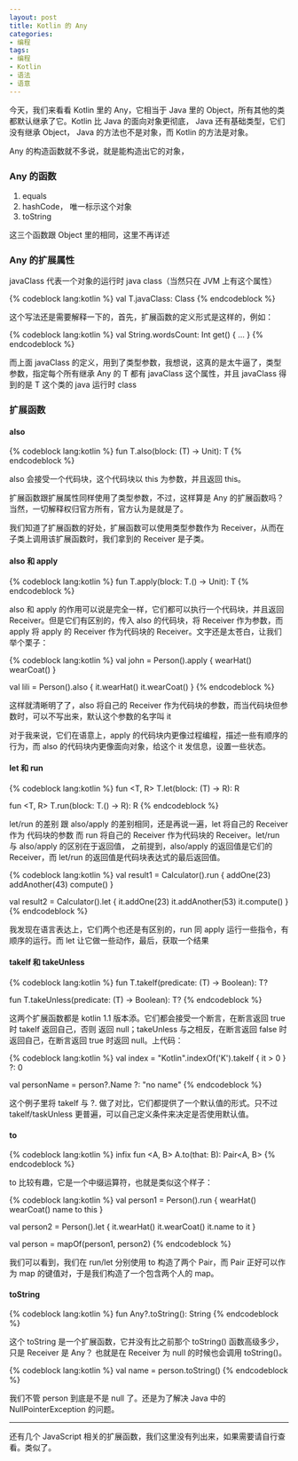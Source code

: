 ```yaml
---
layout: post
title: Kotlin 的 Any
categories:
- 编程
tags:
- 编程
- Kotlin
- 语法
- 语意
---
```


今天，我们来看看 Kotlin 里的 Any，它相当于 Java 里的 Object，所有其他的类都默认继承了它。Kotlin 比 Java 的面向对象更彻底， Java 还有基础类型，它们没有继承 Object， Java 的方法也不是对象，而 Kotlin 的方法是对象。

Any 的构造函数就不多说，就是能构造出它的对象，

### Any 的函数

1. equals
2. hashCode， 唯一标示这个对象
3. toString

这三个函数跟 Object 里的相同，这里不再详述

### Any 的扩展属性

javaClass 代表一个对象的运行时 java class（当然只在 JVM 上有这个属性）

{% codeblock lang:kotlin %}
val <T : Any> T.javaClass: Class<T>
{% endcodeblock %}

这个写法还是需要解释一下的，首先，扩展函数的定义形式是这样的，例如：

{% codeblock lang:kotlin %}
val String.wordsCount: Int
  get() {
    ...
  }
{% endcodeblock %}

而上面 javaClass 的定义，用到了类型参数，我想说，这真的是太牛逼了，类型参数，指定每个所有继承 Any 的 T 都有 javaClass 这个属性，并且 javaClass 得到的是 T 这个类的 java 运行时 class

### 扩展函数

#### also

{% codeblock lang:kotlin %}
fun <T> T.also(block: (T) -> Unit): T
{% endcodeblock %}

also 会接受一个代码块，这个代码块以 this 为参数，并且返回 this。

扩展函数跟扩展属性同样使用了类型参数，不过，这样算是 Any 的扩展函数吗？ 当然，一切解释权归官方所有，官方认为是就是了。

我们知道了扩展函数的好处，扩展函数可以使用类型参数作为 Receiver，从而在子类上调用该扩展函数时，我们拿到的 Receiver 是子类。

#### also 和 apply

{% codeblock lang:kotlin %}
fun <T> T.apply(block: T.() -> Unit): T
{% endcodeblock %}

also 和 apply 的作用可以说是完全一样，它们都可以执行一个代码块，并且返回 Receiver。但是它们有区别的，传入 also 的代码块，将 Receiver 作为参数，而 apply 将 apply 的 Receiver 作为代码块的 Receiver。文字还是太苍白，让我们举个栗子：

{% codeblock lang:kotlin %}
val john = Person().apply {
    wearHat()
    wearCoat()
}

val lili = Person().also {
    it.wearHat()
    it.wearCoat()
}
{% endcodeblock %}

这样就清晰明了了，also 将自己的 Receiver 作为代码块的参数，而当代码块但参数时，可以不写出来，默认这个参数的名字叫 it

对于我来说，它们在语意上，apply 的代码块内更像过程编程，描述一些有顺序的行为，而 also 的代码块内更像面向对象，给这个 it 发信息，设置一些状态。

#### let 和 run

{% codeblock lang:kotlin %}
fun <T, R> T.let(block: (T) -> R): R

fun <T, R> T.run(block: T.() -> R): R
{% endcodeblock %}

let/run 的差别 跟 also/apply 的差别相同，还是再说一遍，let 将自己的 Receiver 作为 代码块的参数 而 run 将自己的 Receiver 作为代码块的 Receiver。let/run 与 also/apply 的区别在于返回值， 之前提到，also/apply 的返回值是它们的 Receiver，而 let/run 的返回值是代码块表达式的最后返回值。

{% codeblock lang:kotlin %}
val result1 = Calculator().run {
   addOne(23)
   addAnother(43)
   compute()
}

val result2 = Calculator().let {
   it.addOne(23)
   it.addAnother(53)
   it.compute()
}
{% endcodeblock %}

我发现在语言表达上，它们两个也还是有区别的，run 同 apply 运行一些指令，有顺序的运行。而 let 让它做一些动作，最后，获取一个结果

#### takeIf 和 takeUnless

{% codeblock lang:kotlin %}
fun <T> T.takeIf(predicate: (T) -> Boolean): T?

fun <T> T.takeUnless(predicate: (T) -> Boolean): T?
{% endcodeblock %}

这两个扩展函数都是 kotlin 1.1 版本添。它们都会接受一个断言，在断言返回 true 时 takeIf 返回自己，否则 返回 null；takeUnless 与之相反，在断言返回 false 时返回自己，在断言返回 true 时返回 null。上代码：

{% codeblock lang:kotlin %}
val index = "Kotlin".indexOf('K').takeIf { it > 0 } ?: 0

val personName = person?.Name ?: "no name"
{% endcodeblock %}

这个例子里将 takeIf 与 ?. 做了对比，它们都提供了一个默认值的形式。只不过 takeIf/taskUnless 更普遍，可以自己定义条件来决定是否使用默认值。

#### to

{% codeblock lang:kotlin %}
infix fun <A, B> A.to(that: B): Pair<A, B>
{% endcodeblock %}

to 比较有趣，它是一个中缀运算符，也就是类似这个样子：

{% codeblock lang:kotlin %}
val person1 = Person().run {
    wearHat()
    wearCoat()
    name to this
}

val person2 = Person().let {
    it.wearHat()
    it.wearCoat()
    it.name to it
}

val person = mapOf(person1, person2)
{% endcodeblock %}

我们可以看到，我们在 run/let 分别使用 to 构造了两个 Pair，而 Pair 正好可以作为 map 的键值对，于是我们构造了一个包含两个人的 map。

#### toString

{% codeblock lang:kotlin %}
fun Any?.toString(): String
{% endcodeblock %}

这个 toString 是一个扩展函数，它并没有比之前那个 toString() 函数高级多少，只是 Receiver 是 Any？ 也就是在 Receiver 为 null 的时候也会调用 toString()。

{% codeblock lang:kotlin %}
val name = person.toString()
{% endcodeblock %}

我们不管 person 到底是不是 null 了。还是为了解决 Java 中的 NullPointerException 的问题。

---

还有几个 JavaScript 相关的扩展函数，我们这里没有列出来，如果需要请自行查看。类似了。
